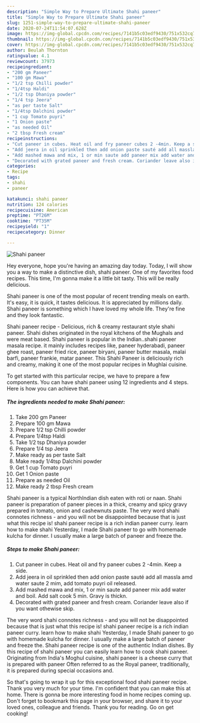 ```yaml
---
description: "Simple Way to Prepare Ultimate Shahi paneer"
title: "Simple Way to Prepare Ultimate Shahi paneer"
slug: 1251-simple-way-to-prepare-ultimate-shahi-paneer
date: 2020-07-24T11:54:07.628Z
image: https://img-global.cpcdn.com/recipes/7141b5c03edf9430/751x532cq70/shahi-paneer-recipe-main-photo.jpg
thumbnail: https://img-global.cpcdn.com/recipes/7141b5c03edf9430/751x532cq70/shahi-paneer-recipe-main-photo.jpg
cover: https://img-global.cpcdn.com/recipes/7141b5c03edf9430/751x532cq70/shahi-paneer-recipe-main-photo.jpg
author: Beulah Thornton
ratingvalue: 4.1
reviewcount: 37973
recipeingredient:
- "200 gm Paneer"
- "100 gm Mawa"
- "1/2 tsp Chilli powder"
- "1/4tsp Haldi"
- "1/2 tsp Dhaniya powder"
- "1/4 tsp Jeera"
- "as per taste Salt"
- "1/4tsp Dalchini powder"
- "1 cup Tomato puyri"
- "1 Onion paste"
- "as needed Oil"
- "2 tbsp Fresh cream"
recipeinstructions:
- "Cut paneer in cubes. Heat oil and fry paneer cubes 2 -4min. Keep a side."
- "Add jeera in oil sprinkled then add onion paste sauté add all massla amd water saute 2 mim, add tomato puyri oil released."
- "Add mashed mawa and mix, 1 or min saute add paneer mix add water and boil. Add salt cook 5 min. Gravy is thickn."
- "Decorated with grated paneer and fresh cream. Coriander leave also if you want othewise skip."
categories:
- Recipe
tags:
- shahi
- paneer

katakunci: shahi paneer 
nutrition: 124 calories
recipecuisine: American
preptime: "PT26M"
cooktime: "PT35M"
recipeyield: "1"
recipecategory: Dinner

---
```



![Shahi paneer](https://img-global.cpcdn.com/recipes/7141b5c03edf9430/751x532cq70/shahi-paneer-recipe-main-photo.jpg)

Hey everyone, hope you're having an amazing day today. Today, I will show you a way to make a distinctive dish, shahi paneer. One of my favorites food recipes. This time, I'm gonna make it a little bit tasty. This will be really delicious.

Shahi paneer is one of the most popular of recent trending meals on earth. It's easy, it is quick, it tastes delicious. It is appreciated by millions daily. Shahi paneer is something which I have loved my whole life. They're fine and they look fantastic.

Shahi paneer recipe - Delicious, rich &amp; creamy restaurant style shahi paneer. Shahi dishes originated in the royal kitchens of the Mughals and were meat based. Shahi paneer is popular in the Indian..shahi paneer masala recipe. it mainly includes recipes like, paneer hyderabadi, paneer ghee roast, paneer fried rice, paneer biryani, paneer butter masala, malai barfi, paneer frankie, matar paneer. This Shahi Paneer is deliciously rich and creamy, making it one of the most popular recipes in Mughlai cuisine.


To get started with this particular recipe, we have to prepare a few components. You can have shahi paneer using 12 ingredients and 4 steps. Here is how you can achieve that.

<!--inarticleads1-->

##### The ingredients needed to make Shahi paneer:

1. Take 200 gm Paneer
1. Prepare 100 gm Mawa
1. Prepare 1/2 tsp Chilli powder
1. Prepare 1/4tsp Haldi
1. Take 1/2 tsp Dhaniya powder
1. Prepare 1/4 tsp Jeera
1. Make ready as per taste Salt
1. Make ready 1/4tsp Dalchini powder
1. Get 1 cup Tomato puyri
1. Get 1 Onion paste
1. Prepare as needed Oil
1. Make ready 2 tbsp Fresh cream


Shahi paneer is a typical NorthIndian dish eaten with roti or naan. Shahi paneer is preparation of paneer pieces in a thick, creamy and spicy gravy prepared in tomato, onion and cashewnuts paste. The very word shahi connotes richness - and you will not be disappointed because that is just what this recipe is! shahi paneer recipe is a rich indian paneer curry. learn how to make shahi Yesterday, I made Shahi paneer to go with homemade kulcha for dinner. I usually make a large batch of paneer and freeze the. 

<!--inarticleads2-->

##### Steps to make Shahi paneer:

1. Cut paneer in cubes. Heat oil and fry paneer cubes 2 -4min. Keep a side.
1. Add jeera in oil sprinkled then add onion paste sauté add all massla amd water saute 2 mim, add tomato puyri oil released.
1. Add mashed mawa and mix, 1 or min saute add paneer mix add water and boil. Add salt cook 5 min. Gravy is thickn.
1. Decorated with grated paneer and fresh cream. Coriander leave also if you want othewise skip.


The very word shahi connotes richness - and you will not be disappointed because that is just what this recipe is! shahi paneer recipe is a rich indian paneer curry. learn how to make shahi Yesterday, I made Shahi paneer to go with homemade kulcha for dinner. I usually make a large batch of paneer and freeze the. Shahi paneer recipe is one of the authentic Indian dishes. By this recipe of shahi paneer you can easily learn how to cook shahi paneer. Originating from India&#39;s Moghul cuisine, shahi paneer is a cheese curry that is prepared with paneer Often referred to as the Royal paneer, traditionally, it is prepared during special occasions and. 

So that's going to wrap it up for this exceptional food shahi paneer recipe. Thank you very much for your time. I'm confident that you can make this at home. There is gonna be more interesting food in home recipes coming up. Don't forget to bookmark this page in your browser, and share it to your loved ones, colleague and friends. Thank you for reading. Go on get cooking!
